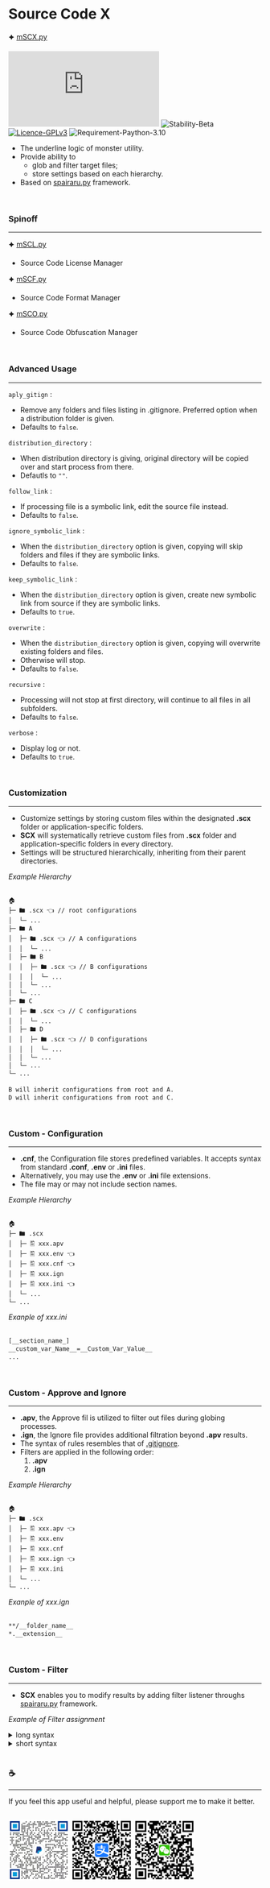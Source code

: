 # Source Code X

🟆 [mSCX.py](http://www.micah-t.xyz)

![Release](https://img.shields.io/github/v/release/micah0912/mSCL.py?style=flat-square&color=blue)
![Stability-Beta](https://img.shields.io/badge/stability-mature-blue.svg?style=flat-square)
[![Licence-GPLv3](https://img.shields.io/badge/license-GPLv3-blue.svg?style=flat-square)](https://github.com/micah0912/SCL.py/blob/master/LICENSE)
![Requirement-Paython-3.10](https://img.shields.io/badge/paython-%3E=3.10-blue.svg?style=flat-square)

- The underline logic of monster utility.
- Provide ability to 
	- glob and filter target files;
	- store settings based on each hierarchy.
- Based on [spairaru.py](https://github.com/etrotech/spairaru.py) framework.

<tab>
<br> 

### Spinoff
---

🟆 [mSCL.py](https://github.com/micah0912/mSCL.py)
 - Source Code License Manager

🟆 [mSCF.py](https://github.com/micah0912/mSCF.py)
 - Source Code Format Manager
 
🟆 [mSCO.py](https://github.com/micah0912/mSCO.py)
 - Source Code Obfuscation Manager

<tab>
<br> 

### Advanced Usage
---

`aply_gitign` :
- Remove any folders and files listing in .gitignore. Preferred option when a distribution folder is given.
- Defaults to `false`.

`distribution_directory` :
- When distribution directory is giving, original directory will be copied over and start process from there. 
- Defautls to `""`.

`follow_link` :
- If processing file is a symbolic link, edit the source file instead.
- Defaults to `false`.

`ignore_symbolic_link` :
- When the `distribution_directory` option is given, copying will skip folders and files if they are symbolic links.
- Defaults to `false`.

`keep_symbolic_link` :
- When the `distribution_directory` option is given, create new symbolic link from source if they are symbolic links.
- Defaults to `true`.

`overwrite` :
- When the `distribution_directory` option is given, copying will overwrite existing folders and files.
- Otherwise will stop.
- Defaults to `false`.

`recursive` :
- Processing will not stop at first directory, will continue to all files in all subfolders. 
- Defaults to `false`.

`verbose` :
- Display log or not.
- Defaults to `true`.

<tab>
<br> 

### Customization
---
- Customize settings by storing custom files within the designated **.scx** folder or application-specific folders.
- **SCX** will systematically retrieve custom files from **.scx** folder and application-specific folders in every directory.
- Settings will be structured hierarchically, inheriting from their parent directories.

*Example Hierarchy*

```

🏠
├─ 🖿 .scx 👈 // root configurations
│  └─ ...
├─ 🖿 A
│  ├─ 🖿 .scx 👈 // A configurations
│  │  └─ ...
│  ├─ 🖿 B
│  │  ├─ 🖿 .scx 👈 // B configurations
│  │  │  └─ ...
│  │  └─ ...
│  └─ ...
├─ 🖿 C
│  ├─ 🖿 .scx 👈 // C configurations
│  │  └─ ...
│  ├─ 🖿 D
│  │  ├─ 🖿 .scx 👈 // D configurations
│  │  │  └─ ...
│  │  └─ ...
│  └─ ...
└─ ...

B will inherit configurations from root and A. 
D will inherit configurations from root and C. 

```

<tab>
<br> 

### Custom - Configuration
---

- **.cnf**, the Configuration file stores predefined variables. It accepts syntax from standard **.conf**, **.env** or **.ini** files.
- Alternatively, you may use the **.env** or **.ini** file extensions.
- The file may or may not include section names.

*Example Hierarchy*

```

🏠
├─ 🖿 .scx
│  ├─ 🖺 xxx.apv
│  ├─ 🖺 xxx.env 👈
│  ├─ 🖺 xxx.cnf 👈
│  ├─ 🖺 xxx.ign
│  ├─ 🖺 xxx.ini 👈
│  └─ ...
└─ ...

```

*Exanple of xxx.ini*

```

[__section_name_]
__custom_var_Name__=__Custom_Var_Value__
...

```

<tab>  
<br>

### Custom - Approve and Ignore
---

- **.apv**, the Approve fil is utilized to filter out files during globing processes.
- **.ign**, the Ignore file provides additional filtration beyond **.apv** results.
- The syntax of rules resembles that of <u>.gitignore</u>.
- Filters are applied in the following order:
	1. **.apv** 
	2. **.ign**

*Example Hierarchy*

```

🏠
├─ 🖿 .scx
│  ├─ 🖺 xxx.apv 👈
│  ├─ 🖺 xxx.env
│  ├─ 🖺 xxx.cnf
│  ├─ 🖺 xxx.ign 👈
│  ├─ 🖺 xxx.ini
│  └─ ...
└─ ...

```

*Exanple of xxx.ign*

```

**/__folder_name__
*.__extension__

```

<tab>  
<br>

### Custom - Filter
---

 - **SCX** enables you to modify results by adding filter listener throughs [spairaru.py](https://github.com/etrotech/spairaru.py) framework.

*Example of Filter assignment*
<details>
<summary>long syntax</summary>
<br>

```python

from {{ __pkacge_name__ }} import {{ __application_name__ }} as scx
from {{ __pkacge_name__ }} import SourceCodeDocumentFilter

scx.filter(
	# filter_name
	SourceCodeDocumentFilter.FinalContent
	# filter_listener
	, (
		lambda
			Filter__
			, original_cntent__
			, TargetFile__
		:
			return "{{ __modified_content__ }}"
	)
)

```

</details>

<details>
<summary>short syntax</summary>
<br>

```python

from {{ __pkacge_name__ }} import {{ __application_name__ }} as scx
from {{ __pkacge_name__ }} import ScDocFltr

scx.fltr(
	# filter_name
	ScDocFltr.FinCnt
	# filter_listener
	, (
		lambda
			Fltr__
			, orig_cnt__
			, TgtFl__
		:
			return "{{ __modified_content__ }}"
	)
)

```

</details>

<tab>  
<br>

### ☕
---

If you feel this app useful and helpful, please support me to make it better.

<p style="float: left;">
	<a href="https://paypal.me/micaht0912" target="_blank"><img src="https://raw.githubusercontent.com/micah0912/M/master/__readme__/ast/m-paypal.jpg" alt="Paypal" style="width: 24%; "></a>
	<a href="" target="_blank"><img src="https://raw.githubusercontent.com/micah0912/M/master/__readme__/ast/m-alipay.jpg" alt="Alipay" style=" width: 24%;"></a>
	<a href="" target="_blank"><img src="https://raw.githubusercontent.com/micah0912/M/master/__readme__/ast/m-wechat.jpg" alt="Wechat" style="width: 24%;"></a>
</p>

<br>
